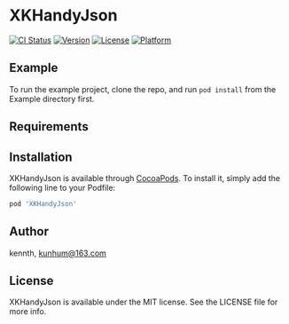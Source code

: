 # XKHandyJson

[![CI Status](https://img.shields.io/travis/kennth/XKHandyJson.svg?style=flat)](https://travis-ci.org/kennth/XKHandyJson)
[![Version](https://img.shields.io/cocoapods/v/XKHandyJson.svg?style=flat)](https://cocoapods.org/pods/XKHandyJson)
[![License](https://img.shields.io/cocoapods/l/XKHandyJson.svg?style=flat)](https://cocoapods.org/pods/XKHandyJson)
[![Platform](https://img.shields.io/cocoapods/p/XKHandyJson.svg?style=flat)](https://cocoapods.org/pods/XKHandyJson)

## Example

To run the example project, clone the repo, and run `pod install` from the Example directory first.

## Requirements

## Installation

XKHandyJson is available through [CocoaPods](https://cocoapods.org). To install
it, simply add the following line to your Podfile:

```ruby
pod 'XKHandyJson'
```

## Author

kennth, kunhum@163.com

## License

XKHandyJson is available under the MIT license. See the LICENSE file for more info.
